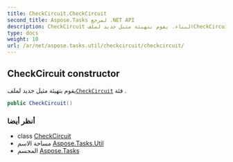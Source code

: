 ```yaml
---
title: CheckCircuit.CheckCircuit
second_title: Aspose.Tasks لمرجع .NET API
description: CheckCircuit البناء. يقوم بتهيئة مثيل جديد لملفCheckCircuit فئة .
type: docs
weight: 10
url: /ar/net/aspose.tasks.util/checkcircuit/checkcircuit/
---
```

## CheckCircuit constructor

يقوم بتهيئة مثيل جديد لملف[`CheckCircuit`](../) فئة .

```csharp
public CheckCircuit()
```

### أنظر أيضا

* class [CheckCircuit](../)
* مساحة الاسم [Aspose.Tasks.Util](../../checkcircuit/)
* المجسم [Aspose.Tasks](../../../)


